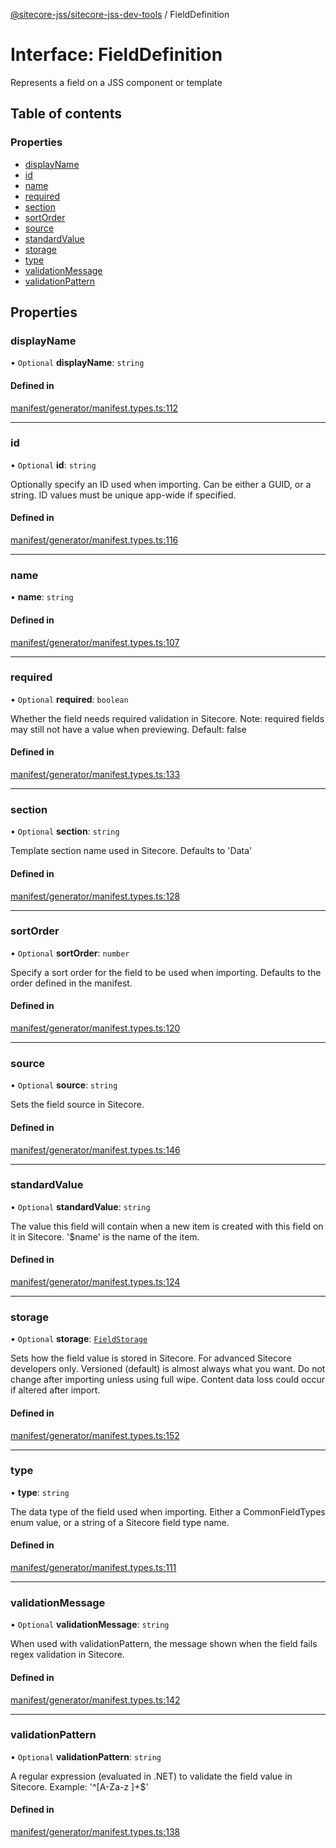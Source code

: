 [@sitecore-jss/sitecore-jss-dev-tools](../README.md) / FieldDefinition

# Interface: FieldDefinition

Represents a field on a JSS component or template

## Table of contents

### Properties

- [displayName](FieldDefinition.md#displayname)
- [id](FieldDefinition.md#id)
- [name](FieldDefinition.md#name)
- [required](FieldDefinition.md#required)
- [section](FieldDefinition.md#section)
- [sortOrder](FieldDefinition.md#sortorder)
- [source](FieldDefinition.md#source)
- [standardValue](FieldDefinition.md#standardvalue)
- [storage](FieldDefinition.md#storage)
- [type](FieldDefinition.md#type)
- [validationMessage](FieldDefinition.md#validationmessage)
- [validationPattern](FieldDefinition.md#validationpattern)

## Properties

### displayName

• `Optional` **displayName**: `string`

#### Defined in

[manifest/generator/manifest.types.ts:112](https://github.com/Sitecore/jss/blob/864b1bfee/packages/sitecore-jss-dev-tools/src/manifest/generator/manifest.types.ts#L112)

___

### id

• `Optional` **id**: `string`

Optionally specify an ID used when importing. Can be either a GUID, or a string. ID values must be unique app-wide if specified.

#### Defined in

[manifest/generator/manifest.types.ts:116](https://github.com/Sitecore/jss/blob/864b1bfee/packages/sitecore-jss-dev-tools/src/manifest/generator/manifest.types.ts#L116)

___

### name

• **name**: `string`

#### Defined in

[manifest/generator/manifest.types.ts:107](https://github.com/Sitecore/jss/blob/864b1bfee/packages/sitecore-jss-dev-tools/src/manifest/generator/manifest.types.ts#L107)

___

### required

• `Optional` **required**: `boolean`

Whether the field needs required validation in Sitecore. Note: required fields may still not have a value when previewing.
Default: false

#### Defined in

[manifest/generator/manifest.types.ts:133](https://github.com/Sitecore/jss/blob/864b1bfee/packages/sitecore-jss-dev-tools/src/manifest/generator/manifest.types.ts#L133)

___

### section

• `Optional` **section**: `string`

Template section name used in Sitecore. Defaults to 'Data'

#### Defined in

[manifest/generator/manifest.types.ts:128](https://github.com/Sitecore/jss/blob/864b1bfee/packages/sitecore-jss-dev-tools/src/manifest/generator/manifest.types.ts#L128)

___

### sortOrder

• `Optional` **sortOrder**: `number`

Specify a sort order for the field to be used when importing. Defaults to the order defined in the manifest.

#### Defined in

[manifest/generator/manifest.types.ts:120](https://github.com/Sitecore/jss/blob/864b1bfee/packages/sitecore-jss-dev-tools/src/manifest/generator/manifest.types.ts#L120)

___

### source

• `Optional` **source**: `string`

Sets the field source in Sitecore.

#### Defined in

[manifest/generator/manifest.types.ts:146](https://github.com/Sitecore/jss/blob/864b1bfee/packages/sitecore-jss-dev-tools/src/manifest/generator/manifest.types.ts#L146)

___

### standardValue

• `Optional` **standardValue**: `string`

The value this field will contain when a new item is created with this field on it in Sitecore. '$name' is the name of the item.

#### Defined in

[manifest/generator/manifest.types.ts:124](https://github.com/Sitecore/jss/blob/864b1bfee/packages/sitecore-jss-dev-tools/src/manifest/generator/manifest.types.ts#L124)

___

### storage

• `Optional` **storage**: [`FieldStorage`](../enums/FieldStorage.md)

Sets how the field value is stored in Sitecore. For advanced Sitecore developers only.
Versioned (default) is almost always what you want. Do not change after importing unless using full wipe.
Content data loss could occur if altered after import.

#### Defined in

[manifest/generator/manifest.types.ts:152](https://github.com/Sitecore/jss/blob/864b1bfee/packages/sitecore-jss-dev-tools/src/manifest/generator/manifest.types.ts#L152)

___

### type

• **type**: `string`

The data type of the field used when importing. Either a CommonFieldTypes enum value, or a string of a Sitecore field type name.

#### Defined in

[manifest/generator/manifest.types.ts:111](https://github.com/Sitecore/jss/blob/864b1bfee/packages/sitecore-jss-dev-tools/src/manifest/generator/manifest.types.ts#L111)

___

### validationMessage

• `Optional` **validationMessage**: `string`

When used with validationPattern, the message shown when the field fails regex validation in Sitecore.

#### Defined in

[manifest/generator/manifest.types.ts:142](https://github.com/Sitecore/jss/blob/864b1bfee/packages/sitecore-jss-dev-tools/src/manifest/generator/manifest.types.ts#L142)

___

### validationPattern

• `Optional` **validationPattern**: `string`

A regular expression (evaluated in .NET) to validate the field value in Sitecore.
Example: '^[A-Za-z ]+$'

#### Defined in

[manifest/generator/manifest.types.ts:138](https://github.com/Sitecore/jss/blob/864b1bfee/packages/sitecore-jss-dev-tools/src/manifest/generator/manifest.types.ts#L138)

